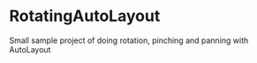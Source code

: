 RotatingAutoLayout
==================

Small sample project of doing rotation, pinching and panning with AutoLayout

